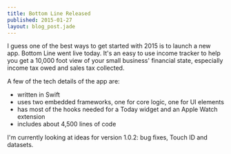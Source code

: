 ```yaml
---
title: Bottom Line Released
published: 2015-01-27
layout: blog_post.jade
---
```


I guess one of the best ways to get started with 2015 is to launch a new app. Bottom Line went live today. It's an easy to use income tracker to help you get a 10,000 foot view of your small business' financial state, especially income tax owed and sales tax collected.

A few of the tech details of the app are:

* written in Swift
* uses two embedded frameworks, one for core logic, one for UI elements
* has most of the hooks needed for a Today widget and an Apple Watch extension
* includes about 4,500 lines of code

I'm currently looking at ideas for version 1.0.2: bug fixes, Touch ID and datasets.
